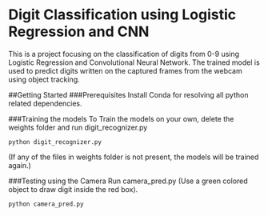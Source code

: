 # Digit Classification using Logistic Regression and CNN 
This is a project focusing on the classification of digits from 0-9 using Logistic Regression and Convolutional Neural Network.
The trained model is used to predict digits written on the captured frames from the webcam using object tracking.

##Getting Started
###Prerequisites
Install Conda for resolving all python related dependencies.

###Training the models
To Train the models on your own, delete the weights folder and run digit_recognizer.py
```
python digit_recognizer.py
```
(If any of the files in weights folder is not present, the models will be trained again.)

###Testing using the Camera
Run camera_pred.py (Use a green colored object to draw digit inside the red box).
```
python camera_pred.py
```

